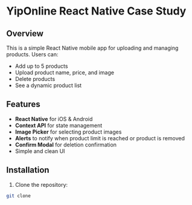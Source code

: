 # YipOnline React Native Case Study

## Overview

This is a simple React Native mobile app for uploading and managing products. Users can:

- Add up to 5 products
- Upload product name, price, and image
- Delete products
- See a dynamic product list

## Features

- **React Native** for iOS & Android
- **Context API** for state management
- **Image Picker** for selecting product images
- **Alerts** to notify when product limit is reached or product is removed
- **Confirm Modal** for deletion confirmation
- Simple and clean UI

## Installation

1. Clone the repository:

```bash
git clone
```
